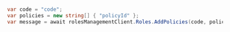 ```python

```

```csharp
var code = "code";
var policies = new string[] { "policyId" };
var message = await rolesManagementClient.Roles.AddPolicies(code, policies);
```
